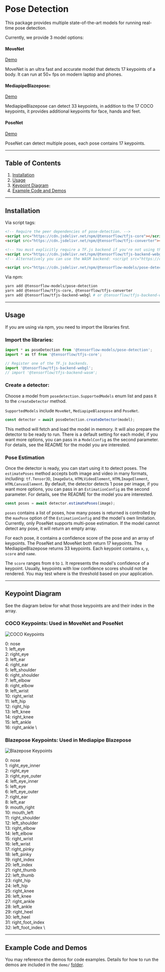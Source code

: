 # Pose Detection

This package provides multiple state-of-the-art models for running real-time pose detection.

Currently, we provide 3 model options:

#### MoveNet
[Demo](https://storage.googleapis.com/tfjs-models/demos/pose-detection/index.html?model=movenet)

MoveNet is an ultra fast and accurate model that detects 17 keypoints of a body.
It can run at 50+ fps on modern laptop and phones.

#### MediapipeBlazepose:
[Demo](https://storage.googleapis.com/tfjs-models/demos/pose-detection/index.html?model=blazepose)

MediapipeBlazepose can detect 33 keypoints, in addition to the 17 COCO keypoints,
it provides additional keypoints for face, hands and feet.

#### PoseNet
[Demo](https://storage.googleapis.com/tfjs-models/demos/pose-detection/index.html?model=posenet)

PoseNet can detect multiple poses, each pose contains 17 keypoints.

-------------------------------------------------------------------------------
## Table of Contents
1. [Installation](#installation)
2. [Usage](#usage)
3. [Keypoint Diagram](#keypoint-diagram)
4. [Example Code and Demos](#example-code-and-demos)

-------------------------------------------------------------------------------

## Installation

Via script tags:

```html
<!-- Require the peer dependencies of pose-detection. -->
<script src="https://cdn.jsdelivr.net/npm/@tensorflow/tfjs-core"></script>
<script src="https://cdn.jsdelivr.net/npm/@tensorflow/tfjs-converter"></script>

<!-- You must explicitly require a TF.js backend if you're not using the TF.js union bundle. -->
<script src="https://cdn.jsdelivr.net/npm/@tensorflow/tfjs-backend-webgl"></script>
<!-- Alternatively you can use the WASM backend: <script src="https://cdn.jsdelivr.net/npm/@tensorflow/tfjs-backend-wasm/dist/tf-backend-wasm.js"></script> -->

<script src="https://cdn.jsdelivr.net/npm/@tensorflow-models/pose-detection"></script>
```

Via npm:

```sh
yarn add @tensorflow-models/pose-detection
yarn add @tensorflow/tfjs-core, @tensorflow/tfjs-converter
yarn add @tensorflow/tfjs-backend-webgl # or @tensorflow/tfjs-backend-wasm
```

-------------------------------------------------------------------------------

## Usage
If you are using via npm, you need to import the libraries first.
### Import the libraries:
```javascript
import * as poseDetection from '@tensorflow-models/pose-detection';
import * as tf from '@tensorflow/tfjs-core';

// Register one of the TF.js backends.
import '@tensorflow/tfjs-backend-webgl';
// import '@tensorflow/tfjs-backend-wasm';
```

### Create a detector:
Choose a model from `posedetection.SupportedModels` enum list and pass it to the
`createDetector` method.

`SupportedModels` include `MoveNet`, `MediapipeBlazepose` and `PoseNet`.

```javascript
const detector = await poseDetection.createDetector(model);
```

This method will fetch and load the model in memory. It
will also prepare the detector to be ready to run. There is a default setting
for each model, if you want more options, you can pass in a `ModelConfig` as the
second parameter. For details, see the README for the model you are interested.

### Pose Estimation
Once the detector is ready, you can start using it to detect poses. The
`estimatePoses` method accepts both image and video in many formats, including:
`tf.Tensor3D`, `ImageData`, `HTMLVideoElement`, `HTMLImageElement`,
`HTMLCanvasElement`. By default, the detector detects 1 pose per image, if you
want more options, you can pass in an `EstimationConfig` as the second parameter.
For details, see the README for the model you are interested.

```javascript
const poses = await detector.estimatePoses(image);
```

`poses` contains a list of poses, how many poses is returned is controlled by
the `maxPose` option of the `EstimationConfig` and the model's own limitation.
Currently, only PoseNet supports multi-pose estimation. If the model cannot
detect any pose, it will return an empty array.

For each pose, it contains a confidence score of the pose and an array of
keypoints. The PoseNet and MoveNet both return 17 keypoints. The
MediapipeBlazepose returns 33 keypoints. Each keypoint contains `x`, `y`,
`score` and `name`.

The `score` ranges from `0` to `1`. It represents the model's confidence of a
keypoint. Usually, keypoints with low confidence scores should not be rendered.
You may test where is the threshold based on your application.

-------------------------------------------------------------------------------

## Keypoint Diagram
See the diagram below for what those keypoints are and their index in the array.

### COCO Keypoints: Used in MoveNet and PoseNet
![COCO Keypoints](https://storage.googleapis.com/movenet/coco-keypoints-500.png)


0: nose  \
1: left_eye  \
2: right_eye  \
3: left_ear  \
4: right_ear  \
5: left_shoulder  \
6: right_shoulder  \
7: left_elbow  \
8: right_elbow  \
9: left_wrist  \
10: right_wrist  \
11: left_hip  \
12: right_hip  \
13: left_knee  \
14: right_knee  \
15: left_ankle  \
16: right_ankle  \

### Blazepose Keypoints: Used in Mediapipe Blazepose
![Blazepose Keypoints](https://storage.googleapis.com/mediapipe/blazepose-keypoints-500.png)


0: nose  \
1: right_eye_inner \
2: right_eye  \
3: right_eye_outer  \
4: left_eye_inner  \
5: left_eye  \
6: left_eye_outer  \
7: right_ear  \
8: left_ear  \
9: mouth_right  \
10: mouth_left  \
11: right_shoulder  \
12: left_shoulder  \
13: right_elbow  \
14: left_elbow  \
15: right_wrist  \
16: left_wrist  \
17: right_pinky  \
18: left_pinky  \
19: right_index  \
20: left_index  \
21: right_thumb  \
22: left_thumb  \
23: right_hip  \
24: left_hip  \
25: right_knee  \
26: left_knee  \
27: right_ankle  \
28: left_ankle  \
29: right_heel  \
30: left_heel  \
31: right_foot_index  \
32: left_foot_index  \

-------------------------------------------------------------------------------

## Example Code and Demos
You may reference the demos for code examples. Details for how to run the demos
are included in the `demo/`
[folder](https://github.com/tensorflow/tfjs-models/tree/master/pose-detection).
